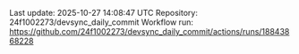 Last update: 2025-10-27 14:08:47 UTC
Repository: 24f1002273/devsync_daily_commit
Workflow run: https://github.com/24f1002273/devsync_daily_commit/actions/runs/18843868228
